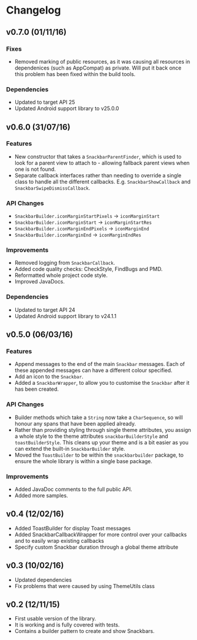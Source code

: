 # Changelog

## v0.7.0 (01/11/16)

### Fixes

- Removed marking of public resources, as it was causing all resources in dependenices (such as AppCompat) as private. Will put it back once this problem has been fixed within the build tools.

### Dependencies

- Updated to target API 25
- Updated Android support library to v25.0.0

## v0.6.0 (31/07/16)

### Features

- New constructor that takes a `SnackbarParentFinder`, which is used to look for a parent view to attach to - allowing fallback parent views when one is not found.
- Separate callback interfaces rather than needing to override a single class to handle all the different callbacks. E.g. `SnackbarShowCallback` and `SnackbarSwipeDismissCallback`.

### API Changes

 - `SnackbarBuilder.iconMarginStartPixels` -> `iconMarginStart`
 - `SnackbarBuilder.iconMarginStart` -> `iconMarginStartRes`
 - `SnackbarBuilder.iconMarginEndPixels` -> `iconMarginEnd`
 - `SnackbarBuilder.iconMarginEnd` -> `iconMarginEndRes`
 
### Improvements

- Removed logging from `SnackbarCallback`.
- Added code quality checks: CheckStyle, FindBugs and PMD.
- Reformatted whole project code style.
- Improved JavaDocs.

### Dependencies

- Updated to target API 24
- Updated Android support library to v24.1.1

## v0.5.0 (06/03/16)

### Features

- Append messages to the end of the main `Snackbar` messages. Each of these appended messages can have a different colour specified.
- Add an icon to the `Snackbar`.
- Added a `SnackbarWrapper`, to allow you to customise the `Snackbar` after it has been created.

### API Changes

- Builder methods which take a `String` now take a `CharSequence`, so will honour any spans that have been applied already.
- Rather than providing styling through single theme attributes, you assign a whole style to the theme attributes `snackbarBuilderStyle` and `toastBuilderStyle`. This cleans up your theme and is a bit easier as you can extend the built-in `SnackbarBuilder` style.
- Moved the `ToastBuilder` to be within the `snackbarbuilder` package, to ensure the whole library is within a single base package.

### Improvements

- Added JavaDoc comments to the full public API.
- Added more samples.

## v0.4 (12/02/16)

- Added ToastBuilder for display Toast messages
- Added SnackbarCallbackWrapper for more control over your callbacks and to easily wrap existing callbacks
- Specify custom Snackbar duration through a global theme attribute

## v0.3 (10/02/16)

- Updated dependencies
- Fix problems that were caused by using ThemeUtils class

## v0.2 (12/11/15)

- First usable version of the library.
- It is working and is fully covered with tests.
- Contains a builder pattern to create and show Snackbars.
